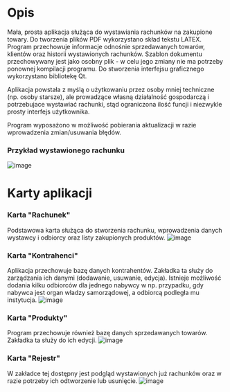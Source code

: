 # Opis
Mała, prosta aplikacja służąca do wystawiania rachunków na zakupione towary. 
Do tworzenia plików PDF wykorzystano skład tekstu LATEX. Program przechowuje informacje odnośnie sprzedawanych towarów, klientów oraz historii wystawionych rachunków. Szablon dokumentu przechowywany jest jako osobny plik - w celu jego zmiany nie ma potrzeby ponownej kompilacji programu. Do stworzenia interfejsu graficznego wykorzystano bibliotekę Qt. 

Aplikacja powstała z myślą o użytkowaniu przez osoby mniej techniczne (np. osoby starsze), ale prowadzące własną działalność gospodarczą i potrzebujace wystawiać rachunki, stąd ograniczona ilość funcji i niezwykle prosty interfejs użytkownika. 

Program wyposażono w możliwość pobierania aktualizacji w razie wprowadzenia zmian/usuwania błędów.

### Przykład wystawionego rachunku
![image](https://github.com/Marcel129/BillingApplication/assets/62217145/f43144b0-dbfa-4d88-bc5d-403729dff36f)


# Karty aplikacji
### Karta "Rachunek"
Podstawowa karta służąca do stworzenia rachunku, wprowadzenia danych wystawcy i odbiorcy oraz listy zakupionych produktów.
![image](https://github.com/Marcel129/BillingApplication/assets/62217145/7c59bfcb-0a59-452b-8d5b-992ef3716b99)


### Karta "Kontrahenci"
Aplikacja przechowuje bazę danych kontrahentów. Zakładka ta służy do zarządzania ich danymi (dodawanie, usuwanie, edycja). Istnieje możliwość dodania kilku odbiorców dla jednego nabywcy w np. przypadku, gdy nabywca jest organ władzy samorządowej, a odbiorcą podległa mu instytucja.
![image](https://github.com/Marcel129/BillingApplication/assets/62217145/729b76a8-07e7-42f3-a719-a5cd713a9b78)


### Karta "Produkty"
Program przechowuje również bazę danych sprzedawanych towarów. Zakładka ta służy do ich edycji.
![image](https://github.com/Marcel129/BillingApplication/assets/62217145/034400fd-65e9-4983-8451-d224dad4bac4)


### Karta "Rejestr"
W zakładce tej dostępny jest podgląd wystawionych już rachunków oraz w razie potrzeby ich odtworzenie lub usunięcie.
![image](https://github.com/Marcel129/BillingApplication/assets/62217145/9b530dbb-e655-40ac-b6f0-cf70f9d9d830)


